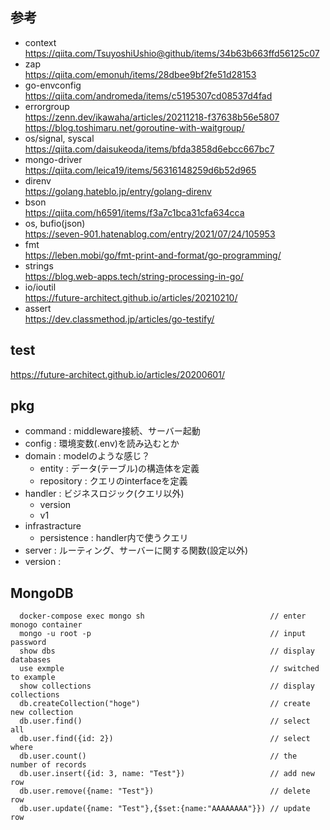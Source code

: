 ## 参考
 - context  
    https://qiita.com/TsuyoshiUshio@github/items/34b63b663ffd56125c07  
 - zap  
    https://qiita.com/emonuh/items/28dbee9bf2fe51d28153  
 - go-envconfig  
    https://qiita.com/andromeda/items/c5195307cd08537d4fad  
 - errorgroup  
    https://zenn.dev/ikawaha/articles/20211218-f37638b56e5807  
    https://blog.toshimaru.net/goroutine-with-waitgroup/  
 - os/signal, syscal  
    https://qiita.com/daisukeoda/items/bfda3858d6ebcc667bc7  
 - mongo-driver  
    https://qiita.com/leica19/items/56316148259d6b52d965  
 - direnv  
    https://golang.hateblo.jp/entry/golang-direnv  
 - bson  
    https://qiita.com/h6591/items/f3a7c1bca31cfa634cca  
- os, bufio(json)  
    https://seven-901.hatenablog.com/entry/2021/07/24/105953  
- fmt  
    https://leben.mobi/go/fmt-print-and-format/go-programming/  
- strings  
    https://blog.web-apps.tech/string-processing-in-go/  
- io/ioutil   
   https://future-architect.github.io/articles/20210210/  
-  assert  
   https://dev.classmethod.jp/articles/go-testify/  
## test  
   https://future-architect.github.io/articles/20200601/  

    

## pkg
 - command     : middleware接続、サーバー起動  
 - config      : 環境変数(.env)を読み込むとか
 - domain      : modelのような感じ？
    - entity : データ(テーブル)の構造体を定義  
    - repository : クエリのinterfaceを定義  
 - handler : ビジネスロジック(クエリ以外)  
     - version  
     - v1  
 - infrastracture  
     - persistence : handler内で使うクエリ  
 - server      :  ルーティング、サーバーに関する関数(設定以外)  
 - version     :  

 ## MongoDB
 ```login & check tables
   docker-compose exec mongo sh                            // enter monogo container  
   mongo -u root -p                                        // input password  
   show dbs                                                // display databases  
   use exmple                                              // switched to example  
   show collections                                        // display collections  
   db.createCollection("hoge")                             // create new collection  
   db.user.find()                                          // select all
   db.user.find({id: 2})                                   // select where
   db.user.count()                                         // the number of records  
   db.user.insert({id: 3, name: "Test"})                   // add new row
   db.user.remove({name: "Test"})                          // delete row
   db.user.update({name: "Test"},{$set:{name:"AAAAAAAA"}}) // update row 

 ```